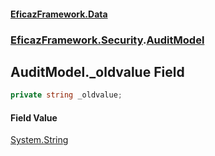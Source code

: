 #### [EficazFramework.Data](EficazFrameworkData.md 'EficazFramework Data')
### [EficazFramework.Security](EficazFrameworkData.md#EficazFramework.Security 'EficazFramework.Security').[AuditModel](EficazFramework.Security/AuditModel.md 'EficazFramework.Security.AuditModel')

## AuditModel._oldvalue Field

```csharp
private string _oldvalue;
```

#### Field Value
[System.String](https://docs.microsoft.com/en-us/dotnet/api/System.String 'System.String')